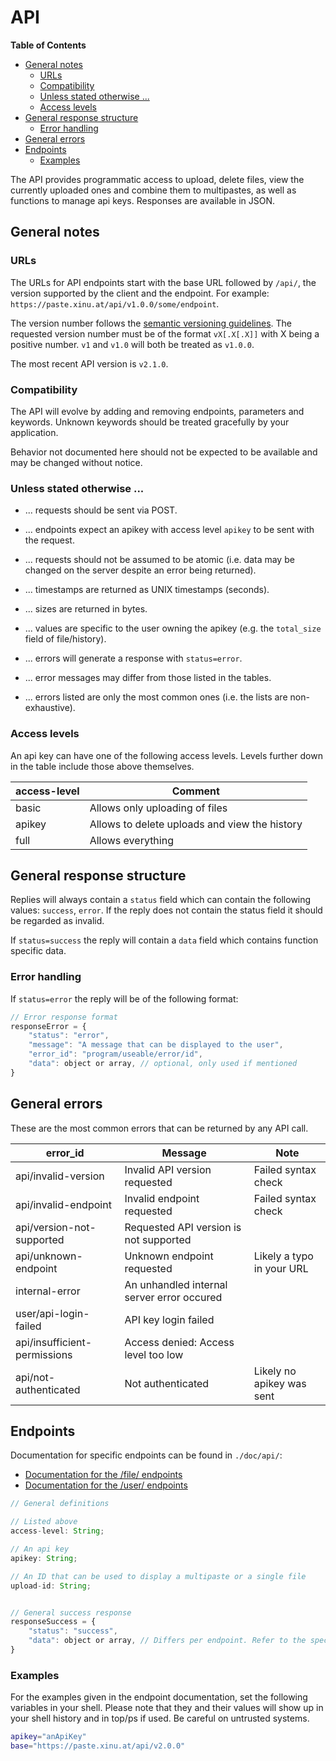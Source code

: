 # API

**Table of Contents**

- [General notes](#general-notes)
	- [URLs](#urls)
	- [Compatibility](#compatibility)
	- [Unless stated otherwise ...](#unless-stated-otherwise-)
	- [Access levels](#access-levels)
- [General response structure](#general-response-structure)
	- [Error handling](#error-handling)
- [General errors](#general-errors)
- [Endpoints](#endpoints)
	- [Examples](#examples)

The API provides programmatic access to upload, delete files, view the
currently uploaded ones and combine them to multipastes, as well as functions
to manage api keys. Responses are available in JSON.

## General notes

### URLs

The URLs for API endpoints start with the base URL followed by `/api/`, the
version supported by the client and the endpoint. For example:
`https://paste.xinu.at/api/v1.0.0/some/endpoint`.

The version number follows the [semantic versioning guidelines](http://semver.org/).
The requested version number must be of the format `vX[.X[.X]]` with X being
a positive number. `v1` and `v1.0` will both be treated as `v1.0.0`.

The most recent API version is `v2.1.0`.

### Compatibility

The API will evolve by adding and removing endpoints, parameters and keywords.
Unknown keywords should be treated gracefully by your application.

Behavior not documented here should not be expected to be available and may be
changed without notice.

### Unless stated otherwise ...


*  ... requests should be sent via POST.
*  ... endpoints expect an apikey with access level `apikey` to be sent with the request.
*  ... requests should not be assumed to be atomic (i.e. data may be changed on the server despite an error being returned).


*  ... timestamps are returned as UNIX timestamps (seconds).
*  ... sizes are returned in bytes.
*  ... values are specific to the user owning the apikey (e.g. the `total_size` field of file/history).


*  ... errors will generate a response with `status=error`.
*  ... error messages may differ from those listed in the tables.
*  ... errors listed are only the most common ones (i.e. the lists are non-exhaustive).

### Access levels

An api key can have one of the following access levels. Levels further down in
the table include those above themselves.

| access-level | Comment                                       |
| ------------ | -------                                       |
| basic        | Allows only uploading of files                |
| apikey       | Allows to delete uploads and view the history |
| full         | Allows everything                             |

## General response structure

Replies will always contain a `status` field which can contain the following
values: `success`, `error`. If the reply does not contain the status field
it should be regarded as invalid.

If `status=success` the reply will contain a `data` field which contains
function specific data.

### Error handling

If `status=error` the reply will be of the following format:

```javascript
// Error response format
responseError = {
	"status": "error",
	"message": "A message that can be displayed to the user",
	"error_id": "program/useable/error/id",
	"data": object or array, // optional, only used if mentioned
}
```


## General errors

These are the most common errors that can be returned by any API call.

| error_id                     | Message                                    | Note                      |
| --------                     | -------                                    | ----                      |
| api/invalid-version          | Invalid API version requested              | Failed syntax check       |
| api/invalid-endpoint         | Invalid endpoint requested                 | Failed syntax check       |
| api/version-not-supported    | Requested API version is not supported     |                           |
| api/unknown-endpoint         | Unknown endpoint requested                 | Likely a typo in your URL |
| internal-error               | An unhandled internal server error occured |                           |
| user/api-login-failed        | API key login failed                       |                           |
| api/insufficient-permissions | Access denied: Access level too low        |                           |
| api/not-authenticated        | Not authenticated                          | Likely no apikey was sent |

## Endpoints

Documentation for specific endpoints can be found in `./doc/api/`:

* [Documentation for the /file/ endpoints](api/file.md)
* [Documentation for the /user/ endpoints](api/user.md)

```javascript
// General definitions

// Listed above
access-level: String;

// An api key
apikey: String;

// An ID that can be used to display a multipaste or a single file
upload-id: String;


// General success response
responseSuccess = {
	"status": "success",
	"data": object or array, // Differs per endpoint. Refer to the specific endpoint documentation.
}
```

### Examples

For the examples given in the endpoint documentation, set the following
variables in your shell. Please note that they and their values will show up in
your shell history and in top/ps if used.  Be careful on untrusted systems.

```bash
apikey="anApiKey"
base="https://paste.xinu.at/api/v2.0.0"
```

